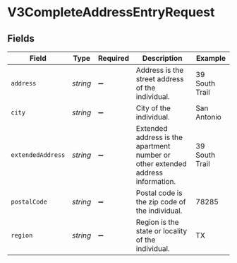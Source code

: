 # V3CompleteAddressEntryRequest


## Fields

| Field                                                                           | Type                                                                            | Required                                                                        | Description                                                                     | Example                                                                         |
| ------------------------------------------------------------------------------- | ------------------------------------------------------------------------------- | ------------------------------------------------------------------------------- | ------------------------------------------------------------------------------- | ------------------------------------------------------------------------------- |
| `address`                                                                       | *string*                                                                        | :heavy_minus_sign:                                                              | Address is the street address of the individual.                                | 39 South Trail                                                                  |
| `city`                                                                          | *string*                                                                        | :heavy_minus_sign:                                                              | City of the individual.                                                         | San Antonio                                                                     |
| `extendedAddress`                                                               | *string*                                                                        | :heavy_minus_sign:                                                              | Extended address is the apartment number or other extended address information. | 39 South Trail                                                                  |
| `postalCode`                                                                    | *string*                                                                        | :heavy_minus_sign:                                                              | Postal code is the zip code of the individual.                                  | 78285                                                                           |
| `region`                                                                        | *string*                                                                        | :heavy_minus_sign:                                                              | Region is the state or locality of the individual.                              | TX                                                                              |